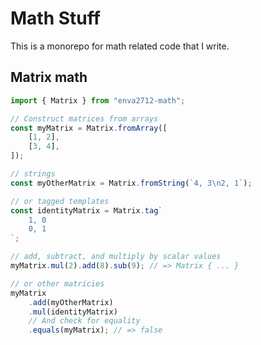 # Math Stuff

This is a monorepo for math related code that I write.

## Matrix math

```ts
import { Matrix } from "enva2712-math";

// Construct matrices from arrays
const myMatrix = Matrix.fromArray([
    [1, 2],
    [3, 4],
]);

// strings
const myOtherMatrix = Matrix.fromString(`4, 3\n2, 1`);

// or tagged templates
const identityMatrix = Matrix.tag`
    1, 0
    0, 1
`;

// add, subtract, and multiply by scalar values
myMatrix.mul(2).add(8).sub(9); // => Matrix { ... }

// or other matricies
myMatrix
    .add(myOtherMatrix)
    .mul(identityMatrix)
    // And check for equality
    .equals(myMatrix); // => false
```
